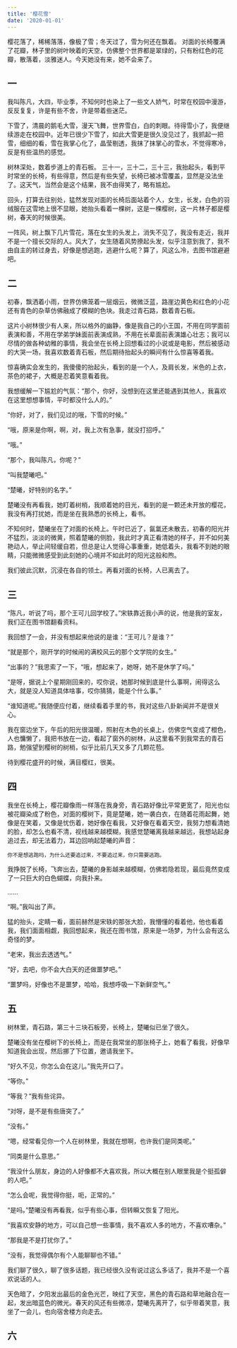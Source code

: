 ```yaml
---
title: '樱花雪'
date: '2020-01-01'
---
```

樱花落了，稀稀落落，像极了雪；冬天过了，雪为何还在飘着。
对面的长椅覆满了花瓣，林子里的树叶映着的天空，仿佛整个世界都是翠绿的，只有粉红色的花瓣，散落着，淡雅迷人。今天她没有来，她不会来了。

## 一
我叫陈凡，大四，毕业季，不知何时也染上了一些文人娇气，时常在校园中漫游，反反复复，许是有些不舍，许是带着些迷茫。

下雪了，清晨的鹅毛大雪，漫天飞舞，世界雪白，白的刺眼。待得雪小了，我便继续游走在校园中。近年已很少下雪了，如此大雪更是很久没见过了，我抓起一把雪，细细的看，雪在我掌心化了，晶莹剔透，我抹了抹掌心的雪水，不觉得寒冷，反是有些温热的感觉。

树林深处，数着步道上的青石板。 三十一，三十二，三十三，我抬起头，看到平时常坐的长椅，有些得意，然后是有些失望，长椅已被冰雪覆盖，显然是没法坐了。这天气，当然会是这个结果，我不由得笑了，略有尴尬。

回头，打算去往别处，猛然发现对面的长椅后面站着个人，女生，长发，白色的羽绒服在这雪地上很不显眼，她抬头看着一棵树，这是一棵樱树，这一片林子都是樱树，春天的时候很美。

一阵风，树上飘下几片雪花，落在女生的头发上，消失不见了，我没有走近，我并不是一个擅长交际的人。风大了，女生随着风势撩起头发，似乎注意到我了，我不由自主的转过身去，好像是想逃跑，逃避什么呢？算了，风这么冷，去图书馆避避吧。

## 二
初春，飘洒着小雨，世界仿佛笼着一层烟云，微微泛蓝，路崖边黄色和红色的小花还有青色的杂草仿佛融成了模糊的色块。我走过青石路，数着青石板。

这片小树林很少有人来，所以格外的幽静，像是我自己的小王国，不用在同学面前表演和善，不用在学弟学妹面前表演成熟，不用在长辈面前表演雄心壮志；我可以尽情的做各种幼稚的事情，我会坐在长椅上回想看过的小说或是电影，然后被感动的大哭一场，我喜欢数着青石板，然后期待抬起头的瞬间有什么惊喜等着我。

惊喜确实会发生的，我傻傻的抬起头，看到的是一个人，及肩长发，米色的上衣，茶色的裙子，大概是忍着笑意看着我。

我想缓解一下尴尬的气氛：“那个，你好，没想到在这里还能遇到其他人，我喜欢在这里想想事情，平时都没什么人的。”

“你好，对了，我们见过的哦，下雪的时候。”

“哦，原来是你啊，啊，对，我上次有急事，就没打招呼。”

“哦。”

“那个，我叫陈凡，你呢？”

“叫我楚曦吧。”

“楚曦，好特别的名字。”

楚曦没有再看我，她盯着树梢，我顺着她的目光，看到的是一颗还未开放的樱花，我没有再打扰她，而是坐在我熟悉的长椅上，看书。

不知何时，楚曦坐在了对面的长椅上。午时已近了，氤氲还未散去，初春的阳光并不猛烈，淡淡的微黄，照着楚曦的侧脸，我此时才真正看清她的样子，并不如何美艳动人，举止间轻缓自若，但总是让人觉得心事重重，她低着头，我看不到她的眼睛，只能微微感受到此刻她的心境并不如此时的阳光这般和煦。

我们彼此沉默，沉浸在各自的领土。再看对面的长椅，人已离去了。

## 三
“陈凡，听说了吗，那个王可儿回学校了。”宋轶靠近我小声的说，他是我的室友，我们正在图书馆翻看资料。

我回想了一会，并没有想起来他说的是谁：“王可儿？是谁？”

“就是那个，刚开学的时候闹的满校风云的那个文学院的女生。”

“出事的？”我思索了一下，“哦，想起来了，她呀，她不是休学了吗。”

“是呀，据说上个星期刚回来的，哎你说，她那时候到底是什么事啊，闹得这么大，就是没人知道具体啥事，哎你猜猜，能是个什么事。”

“谁知道呢。”我随便应付着，继续看着手里的书，我对这些八卦新闻并不是很关心。

我在窗边坐下，午后的阳光很温暖，照射在木色的长桌上，仿佛空气变成了橙色，人也慵懒了，我把书放在一边，看起了窗外的树林，从这里看不到我常去的青石路，勉强望到樱树的树梢，似乎比前几天又多了几颗花苞。

待到樱花盛开的时候，满目樱红，很美。

## 四
我坐在长椅上，樱花瓣像雨一样落在我身旁，青石路好像比平常更宽了，阳光也似被花瓣染成了粉色，对面的樱树下，竟是楚曦，她一袭白衣，在随着花雨起舞，她像是在笑着，又像是忧伤着，她好像在看我，又好像在看着天空，我努力想看清她的脸，却怎么也看不清，视线越来越模糊，我感觉楚曦离我越来越远，我想站起身追过去，却无法着力，耳边回响起楚曦的声音：

```
你不是想逃跑吗，为什么还要追过来，不要追过来，你只需要逃跑。
```

我挣脱了长椅，飞奔出去，楚曦的身影越来越模糊，仿佛若隐若现，最后竟然变成了一只巨大的白色蝴蝶，向我扑来。

......

“啊。”我叫出了声。

猛的抬头，定睛一看，面前赫然是宋轶的那张大脸，我懵懂的看着他，他也看着我，我们面面相觑，我回想起来，我还在图书馆，原来是一场梦，为什么会有这么奇怪的梦。

“老宋，我出去透透气。”

“好，去吧，你不会大白天的还做噩梦吧。”

“噩梦吗，好像也不是噩梦，哈哈，我想呼吸一下新鲜空气。”

## 五
树林里，青石路，第三十三块石板旁，长椅上，楚曦似已坐了很久。

楚曦没有坐在樱树下的长椅上，而是在我常坐的那张椅子上，她看了看我，好像早知道我会出现，然后挪了下位置，邀请我坐下。

“好久不见，你怎么会在这儿。”我先开口了。

“等你。”

“等我？”我有些诧异。

“对呀，是不是有些唐突了。”

“没有。”

“嗯，经常看见你一个人在树林里，我就在想啊，也许我们是同类呢。”

“同类是什么意思。”

“我没什么朋友，身边的人好像都不大喜欢我，所以大概在别人眼里我是个挺孤僻的人吧。”

“怎么会呢，我觉得你挺，呃，正常的。”

“是吗。”楚曦没有再看我，似乎有些心事，但转瞬又恢复了阳光。

“我喜欢安静的地方，可以自己想一些事情，我不喜欢人多的地方，不喜欢嘈杂。”

“那我是不是打扰你了。”

“没有，我觉得偶尔有个人能聊聊也不错。”

我们聊了很久，聊了很多话题，我已经很久没有说过这么多话了，我并不是一个喜欢说话的人。

天色暗了，夕阳发出最后的金色光芒，映红了天空，黑色的青石路和草地融合在一起，发出暗蓝色的微光。春天的风还有些微凉，楚曦先离开了，似乎带着笑意，我坐了一会儿，也向宿舍楼方向走去。

## 六

